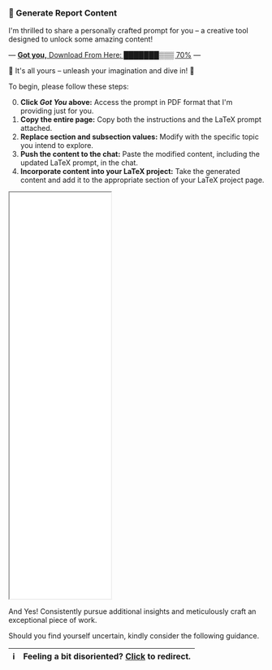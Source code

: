 ###  🧠 Generate Report Content 


I'm thrilled to share a personally crafted prompt for you – a creative tool designed to unlock some amazing content! 

— [**Got you,** Download From Here: ███████▒▒▒ 70%](https://github.com/yaya2devops/bachelor-guide/blob/e677924dc12622fb017754e2dfe75d15bdea8038/docs/images/InternsAssets/gen-latex-prompt.pdf) —


🌟 It's all yours – unleash your imagination and dive in! 🚀

To begin, please follow these steps:

0. **Click *Got You* above:** Access the prompt in PDF format that I'm providing just for you.
1. **Copy the entire page:** Copy both the instructions and the LaTeX prompt attached.
2. **Replace section and subsection values:** Modify with the specific topic you intend to explore.
3. **Push the content to the chat:** Paste the modified content, including the updated LaTeX prompt, in the chat.
4. **Incorporate content into your LaTeX project:** Take the generated content and add it to the appropriate section of your LaTeX project page.

<iframe src="prompt.html" width="200" height="800"></iframe>

And Yes! Consistently pursue additional insights and meticulously craft an exceptional piece of work.

Should you find yourself uncertain, kindly consider the following guidance.

| :information_source:        | Feeling a bit disoriented? [Click](learntex.md) to redirect.      |
|---------------|:------------------------|

